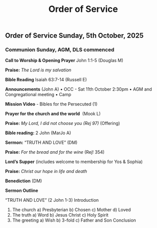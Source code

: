 ﻿---
layout: oos
title: Order of Service
---
## Order of Service Sunday, 5th October, 2025 
### Communion Sunday, AGM, DLS commenced

**Call to Worship & Opening Prayer** John 1:1-5 (Douglas M)

**Praise:** *The Lord is my salvation*

**Bible Reading** Isaiah 63:7-14  (Russell E)

**Announcements** (John A) 
    • OCC - Sat 11th October 2:30pm
    • AGM and Congregational meeting
    • Camp
    
**Mission Video** - Bibles for the Persecuted (1)

**Prayer for the church and the world**   (Mook L)

**Praise:** *My Lord, I did not choose you (Rej 97)* (Offering)

**Bible reading:** 2 John (MarJo A)

**Sermon:**  “TRUTH AND LOVE” (DM)

**Praise:** *For the bread and for the wine* (Rej! 354)

**Lord’s Supper** (includes welcome to membership for Yos & Sophia)

**Praise:** *Christ our hope in life and death*

**Benediction**  (DM)


**Sermon Outline**

“TRUTH AND LOVE”   (2 John 1-3)
Introduction
1. The church
    a) Presbyterian
    b) Chosen
    c) Mother
    d) Loved
2. The truth
    a) Word
    b) Jesus Christ
    c) Holy Spirit
3. The greeting
    a) Wish
    b) 3-fold
    c) Father and Son
Conclusion
